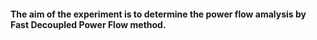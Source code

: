 #### The aim of the experiment is to determine the power flow amalysis by Fast Decoupled Power Flow method.
